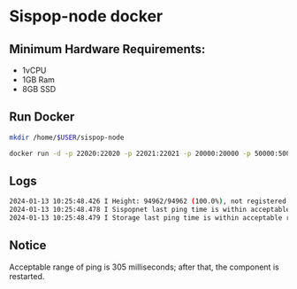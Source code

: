 # Sispop-node docker

## Minimum Hardware Requirements:
- 1vCPU
- 1GB Ram
- 8GB SSD
  

## Run Docker
```sh
mkdir /home/$USER/sispop-node
```

```sh
docker run -d -p 22020:22020 -p 22021:22021 -p 20000:20000 -p 50000:50000 -p 1090:1090/udp --device=/dev/net/tun --cap-add=NET_ADMIN --restart=always -v /home/$USER/sispop-node:/root --name 'fluxsispop-node' xk4milx/sispop-node-docker
```

## Logs
```sh
2024-01-13 10:25:48.426 I Height: 94962/94962 (100.0%), not registered, last pings: 66sec (storage), 1.5min (sispopnet)
2024-01-13 10:25:48.478 I Sispopnet last ping time is within acceptable range: 90 seconds.
2024-01-13 10:25:48.479 I Storage last ping time is within acceptable range: 66 seconds.
```
## Notice
Acceptable range of ping is 305 milliseconds; after that, the component is restarted.

